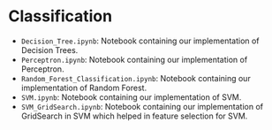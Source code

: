 # Classification

- `Decision_Tree.ipynb`: Notebook containing our implementation of Decision Trees.
- `Perceptron.ipynb`: Notebook containing our implementation of Perceptron.
- `Random_Forest_Classification.ipynb`: Notebook containing our implementation of Random Forest.
- `SVM.ipynb`: Notebook containing our implementation of SVM.
- `SVM_GridSearch.ipynb`: Notebook containing our implementation of GridSearch in SVM which helped in feature selection for SVM.

